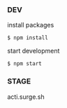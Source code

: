 ### DEV
install packages

    $ npm install

start development

    $ npm start

### STAGE
acti.surge.sh